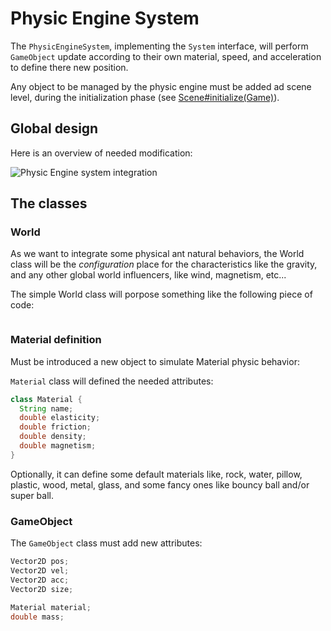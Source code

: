 # Physic Engine System

The `PhysicEngineSystem`, implementing the `System` interface, will perform `GameObject` update according to their own material, speed, and acceleration to define there new position.

Any object to be managed by the physic engine must be added ad scene level, during the initialization phase (see [Scene#initialize(Game)](./scene_and_manager_system.md/#scene-interface  "see details")).

## Global design 

Here is an overview of needed modification:

![Physic Engine system integration](http://www.plantuml.com/plantuml/proxy?src=https://raw.github.com/mcgivrer/demogame/blob/feature/add-physic-system/src/docs/resources/diagrams/physic_engine_system.iuml)

## The classes

### World

As we want to integrate some physical ant natural behaviors, the World class will be the *configuration* place for the characteristics like the gravity, and any other global world influencers, like wind, magnetism, etc...

The simple World class will porpose something like the following piece of code:

```java

```

### Material definition

Must be introduced a new object to simulate Material physic behavior:

`Material` class will defined the needed attributes:

```java
class Material {
  String name;
  double elasticity;
  double friction;
  double density;
  double magnetism;
}
```

Optionally, it can define some default materials like, rock, water, pillow, plastic, wood, metal, glass, and some fancy ones like bouncy ball and/or super ball.

### GameObject

The `GameObject` class must add new attributes:

```java
Vector2D pos;
Vector2D vel;
Vector2D acc;
Vector2D size;

Material material;
double mass;
```
